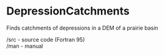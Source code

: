 # DepressionCatchments
Finds catchments of depressions in a DEM of a prairie basin  

/src    - source code (Fortran 95)  
/man    - manual  

